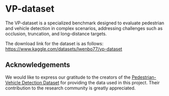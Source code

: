 # VP-dataset
The VP-dataset is a specialized benchmark designed to evaluate pedestrian and vehicle detection in complex scenarios, addressing challenges such as occlusion, truncation, and long-distance targets. 

The download link for the dataset is as follows: https://www.kaggle.com/datasets/lwenbo77/vp-dataset
## Acknowledgements

We would like to express our gratitude to the creators of the [Pedestrian-Vehicle Detection Dataset](https://aistudio.baidu.com/datasetdetail/143958) for providing the data used in this project. Their contribution to the research community is greatly appreciated.
